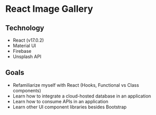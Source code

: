 # React Image Gallery

## Technology
* React (v17.0.2)
* Material UI
* Firebase
* Unsplash API

## Goals
* Refamiliarize myself with React (Hooks, Functional vs Class components)
* Learn how to integrate a cloud-hosted database in an application
* Learn how to consume APIs in an application
* Learn other UI component libraries besides Bootstrap
